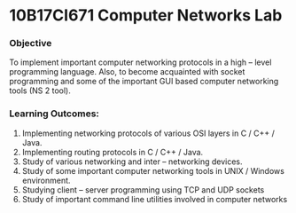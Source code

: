 # 10B17CI671 Computer Networks Lab
### Objective
To implement important computer networking protocols in a high – level programming language. Also, to become acquainted with socket programming and some of the important GUI based computer networking tools (NS 2 tool).
### Learning Outcomes: 
1.	Implementing networking protocols of various OSI layers in C / C++ / Java. 
2.	Implementing routing protocols in C / C++ / Java.
3.	Study of various networking and inter – networking devices.
4.	Study of some important computer networking tools in UNIX / Windows environment.
5.	Studying client – server programming using TCP and UDP sockets
6.	Study of important command line utilities involved in computer networks
